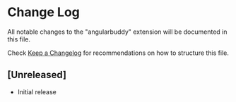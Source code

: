 # Change Log
All notable changes to the "angularbuddy" extension will be documented in this file.

Check [Keep a Changelog](http://keepachangelog.com/) for recommendations on how to structure this file.

## [Unreleased]
- Initial release